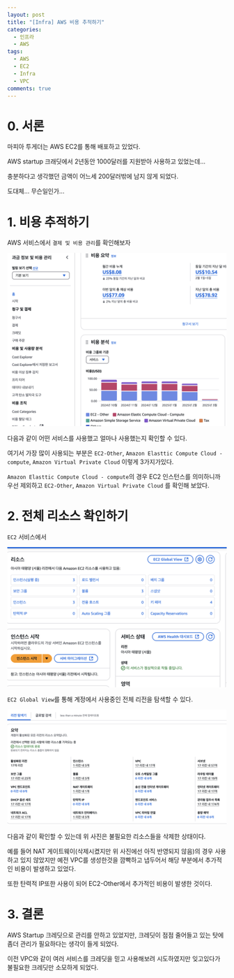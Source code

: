```yaml
---
layout: post
title: "[Infra] AWS 비용 추적하기"
categories:
  - 인프라
  - AWS
tags:
  - AWS
  - EC2
  - Infra
  - VPC
comments: true
---
```

# 0. 서론
마피아 투게더는 AWS EC2를 통해 배포하고 있었다.

AWS startup 크래딧에서 2년동안 1000달러를 지원받아 사용하고 있었는데...

충분하다고 생각했던 금액이 어느세 200달러밖에 남지 않게 되었다.

도대체... 무슨일인가...

# 1. 비용 추적하기
AWS 서비스에서 `결제 및 비용 관리`를 확인해보자

![credit-summary.png](../assets/img/post/2025-03-05/credit-summary.png)

다음과 같이 어떤 서비스를 사용했고 얼마나 사용했는지 확인할 수 있다.

여기서 가장 많이 사용되는 부분은 `EC2-Other`, `Amazon Elasttic Compute Cloud - compute`, `Amazon Virtual Private Cloud` 이렇게 3가지가있다.

`Amazon Elasttic Compute Cloud - compute`의 경우 EC2 인스턴스를 의미하니까 우선 제외하고 `EC2-Other`, `Amazon Virtual Private Cloud` 를 확인해 보았다.

# 2. 전체 리소스 확인하기

`EC2` 서비스에서

![ec2.png](../assets/img/post/2025-03-05/ec2.png)

`EC2 Global View`를 통해 계정에서 사용중인 전체 리전을 탐색할 수 있다.

![resource.png](../assets/img/post/2025-03-05/resource.png)

다음과 같이 확인할 수 있는데 위 사진은 불필요한 리소스들을 삭제한 상태이다.

예를 들어 NAT 게이트웨이(삭제시켰지만 위 사진에선 아직 반영되지 않음)의 경우 사용하고 있지 않았지만 예전 VPC를 생성한것을 깜빡하고 냅두어서 해당 부분에서 추가적인 비용이 발생하고 있었다.

또한 탄력적 IP또한 사용이 되어 EC2-Other에서 추가적인 비용이 발생한 것이다.

# 3. 결론

AWS Startup 크레딧으로 관리를 안하고 있었지만, 크레딧이 점점 줄어들고 있는 탓에 좀더 관리가 필요하다는 생각이 들게 되었다.

이전 VPC와 같이 여러 서비스를 크레딧을 믿고 사용해보려 시도하였지만 잊고있다가 불필요한 크레딧만 소모하게 되었다.

